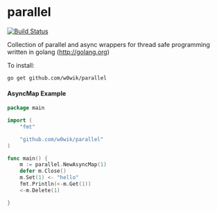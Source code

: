 # parallel

[![Build Status](https://travis-ci.org/w0wik/parallel.svg?branch=master)](https://travis-ci.org/w0wik/parallel)

Collection of parallel and async wrappers for thread safe programming written in golang (http://golang.org)

To install:

	go get github.com/w0wik/parallel


#### AsyncMap Example
```go
package main

import (
	"fmt"

	"github.com/w0wik/parallel"
)

func main() {
	m := parallel.NewAsyncMap(1)
	defer m.Close()
	m.Set(1) <- "hello"
	fmt.Println(<-m.Get(1))
	<-m.Delete(1)

}

```

